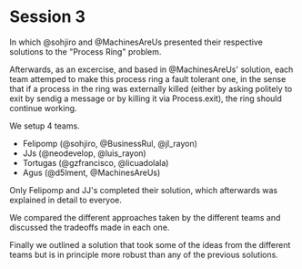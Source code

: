 Session 3
=========

In which @sohjiro and @MachinesAreUs presented their
respective solutions to the "Process Ring" problem.

Afterwards, as an excercise, and based in @MachinesAreUs'
solution, each team attemped to make this process ring
a fault tolerant one, in the sense that if a process
in the ring was externally killed (either by asking 
politely to exit by sendig a message or by killing it 
via Process.exit), the ring should continue working.

We setup 4 teams.

* Felipomp (@sohjiro, @BusinessRul, @jl_rayon)
* JJs (@neodevelop, @luis_rayon)
* Tortugas (@gzfrancisco, @licuadolala) 
* Agus (@d5lment, @MachinesAreUs)

Only Felipomp and JJ's completed their solution, which 
afterwards was explained in detail to everyoe. 

We compared the different approaches taken by the different
teams and discussed the tradeoffs made in each one.

Finally we outlined a solution that took some of the ideas
from the different teams but is in principle more robust 
than any of the previous solutions.





